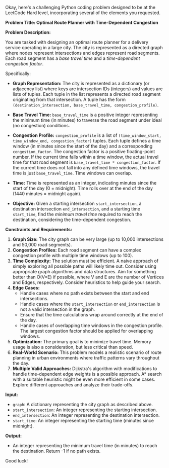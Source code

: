 Okay, here's a challenging Python coding problem designed to be at the LeetCode Hard level, incorporating several of the elements you requested.

**Problem Title:  Optimal Route Planner with Time-Dependent Congestion**

**Problem Description:**

You are tasked with designing an optimal route planner for a delivery service operating in a large city.  The city is represented as a directed graph where nodes represent intersections and edges represent road segments. Each road segment has a *base travel time* and a *time-dependent congestion factor*.

Specifically:

*   **Graph Representation:** The city is represented as a dictionary (or adjacency list) where keys are intersection IDs (integers) and values are lists of tuples.  Each tuple in the list represents a directed road segment originating from that intersection. A tuple has the form `(destination_intersection, base_travel_time, congestion_profile)`.

*   **Base Travel Time:** `base_travel_time` is a positive integer representing the minimum time (in minutes) to traverse the road segment under ideal (no congestion) conditions.

*   **Congestion Profile:** `congestion_profile` is a list of `(time_window_start, time_window_end, congestion_factor)` tuples.  Each tuple defines a time window (in minutes since the start of the day) and a corresponding `congestion_factor`.  The congestion factor is a positive floating-point number.  If the current time falls within a time window, the actual travel time for that road segment is `base_travel_time * congestion_factor`. If the current time does not fall into any defined time windows, the travel time is just `base_travel_time`. Time windows can overlap.

*   **Time:** Time is represented as an integer, indicating minutes since the start of the day (0 = midnight). Time rolls over at the end of the day (1440 minutes = midnight again).

*   **Objective:** Given a starting intersection `start_intersection`, a destination intersection `end_intersection`, and a starting time `start_time`, find the *minimum travel time* required to reach the destination, considering the time-dependent congestion.

**Constraints and Requirements:**

1.  **Graph Size:** The city graph can be very large (up to 10,000 intersections and 50,000 road segments).
2.  **Congestion Profiles:** Each road segment can have a complex congestion profile with multiple time windows (up to 100).
3.  **Time Complexity:** The solution must be efficient. A naive approach of simply exploring all possible paths will likely time out.  Consider using appropriate graph algorithms and data structures.  Aim for something better than O(V\*E) if possible, where V and E are the number of Vertices and Edges, respectively. Consider heuristics to help guide your search.
4.  **Edge Cases:**
    *   Handle cases where no path exists between the start and end intersections.
    *   Handle cases where the `start_intersection` or `end_intersection` is not a valid intersection in the graph.
    *   Ensure that the time calculations wrap around correctly at the end of the day.
    *   Handle cases of overlapping time windows in the congestion profile. The largest congestion factor should be applied for overlapping windows.
5.  **Optimization:** The primary goal is to minimize travel time. Memory usage is also a consideration, but less critical than speed.
6.  **Real-World Scenario:** This problem models a realistic scenario of route planning in urban environments where traffic patterns vary throughout the day.
7.  **Multiple Valid Approaches:** Dijkstra's algorithm with modifications to handle time-dependent edge weights is a possible approach. A\* search with a suitable heuristic might be even more efficient in some cases. Explore different approaches and analyze their trade-offs.

**Input:**

*   `graph`: A dictionary representing the city graph as described above.
*   `start_intersection`: An integer representing the starting intersection.
*   `end_intersection`: An integer representing the destination intersection.
*   `start_time`: An integer representing the starting time (minutes since midnight).

**Output:**

*   An integer representing the minimum travel time (in minutes) to reach the destination. Return -1 if no path exists.

Good luck!
